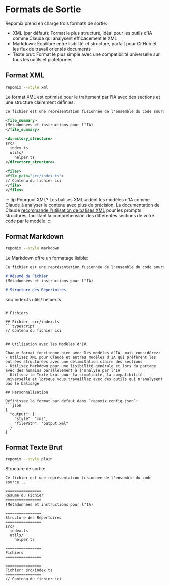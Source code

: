 # Formats de Sortie

Repomix prend en charge trois formats de sortie:
- XML (par défaut): Format le plus structuré, idéal pour les outils d'IA comme Claude qui analysent efficacement le XML
- Markdown: Équilibre entre lisibilité et structure, parfait pour GitHub et les flux de travail orientés documents
- Texte brut: Format le plus simple avec une compatibilité universelle sur tous les outils et plateformes

## Format XML

```bash
repomix --style xml
```

Le format XML est optimisé pour le traitement par l'IA avec des sections et une structure clairement définies:

```xml
Ce fichier est une représentation fusionnée de l'ensemble du code source...

<file_summary>
(Métadonnées et instructions pour l'IA)
</file_summary>

<directory_structure>
src/
  index.ts
  utils/
    helper.ts
</directory_structure>

<files>
<file path="src/index.ts">
// Contenu du fichier ici
</file>
</files>
```

::: tip Pourquoi XML?
Les balises XML aident les modèles d'IA comme Claude à analyser le contenu avec plus de précision. La documentation de Claude [recommande l'utilisation de balises XML](https://docs.anthropic.com/en/docs/build-with-claude/prompt-engineering/use-xml-tags) pour les prompts structurés, facilitant la compréhension des différentes sections de votre code par le modèle.
:::

## Format Markdown

```bash
repomix --style markdown
```

Le Markdown offre un formatage lisible:

```markdown
Ce fichier est une représentation fusionnée de l'ensemble du code source...

# Résumé du Fichier
(Métadonnées et instructions pour l'IA)

# Structure des Répertoires
```
src/
index.ts
utils/
helper.ts
```

# Fichiers

## Fichier: src/index.ts
```typescript
// Contenu du fichier ici
```
```

## Utilisation avec les Modèles d'IA

Chaque format fonctionne bien avec les modèles d'IA, mais considérez:
- Utilisez XML pour Claude et autres modèles d'IA qui préfèrent les entrées structurées avec une délimitation claire des sections
- Utilisez Markdown pour une lisibilité générale et lors du partage avec des humains parallèlement à l'analyse par l'IA
- Utilisez le Texte brut pour la simplicité, la compatibilité universelle et lorsque vous travaillez avec des outils qui n'analysent pas le balisage

## Personnalisation

Définissez le format par défaut dans `repomix.config.json`:
```json
{
  "output": {
    "style": "xml",
    "filePath": "output.xml"
  }
}
```

## Format Texte Brut

```bash
repomix --style plain
```

Structure de sortie:
```text
Ce fichier est une représentation fusionnée de l'ensemble du code source...

================
Résumé du Fichier
================
(Métadonnées et instructions pour l'IA)

================
Structure des Répertoires
================
src/
  index.ts
  utils/
    helper.ts

================
Fichiers
================

================
Fichier: src/index.ts
================
// Contenu du fichier ici
```
